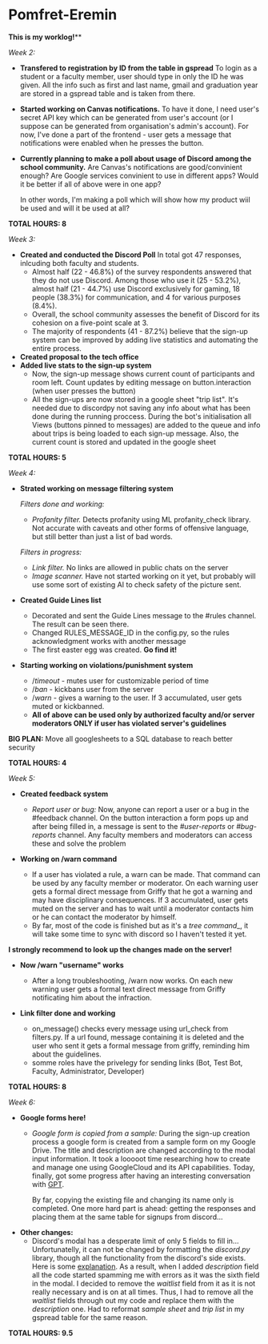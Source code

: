 # Pomfret-Eremin
**This is my worklog!****

_Week 2:_
- **Transfered to registration by ID from the table in gspread**
  To login as a student or a faculty member, user should type in only the ID he was given. All the info such as first and last name, gmail and graduation year are stored in a gspread table and is taken from there.
  
-  **Started working on Canvas notifications.**
  To have it done, I need user's secret API key which can be generated from user's account (or I suppose can be generated from organisation's admin's account). For now, I've done a part of the
  frontend - user gets a message that notifications were enabled when he presses the button.
- **Currently planning to make a poll about usage of Discord among the school community.**
    Are Canvas's notifications are good/convinient enough?
    Are Google services convinient to use in different apps?
    Would it be better if all of above were in one app?

    In other words, I'm making a poll which will show how my product wiil be used and will it be used at all?
  
**TOTAL HOURS: 8**

_Week 3:_
- **Created and conducted the Discord Poll**
  In total got 47 responses, inlcuding both faculty and students.
  - Almost half (22 - 46.8%) of the survey respondents answered that they do not use Discord. Among those who use it (25 - 53.2%), almost half (21 - 44.7%) use      Discord exclusively for gaming, 18 people (38.3%) for communication, and 4 for various purposes (8.4%).
  -   Overall, the school community assesses the benefit of Discord for its cohesion on a five-point scale at 3.
  -   The majority of respondents (41 - 87.2%) believe that the sign-up system can be improved by adding live statistics and automating the entire process.
- **Created proposal to the tech office**
- **Added live stats to the sign-up system**
  -   Now, the sign-up message shows current count of participants and room left. Count updates by editing message on button.interaction (when user presses the button)
  -   All the sign-ups are now stored in a google sheet "trip list". It's needed due to discordpy not saving any info about what has been done during the running proccess. During the bot's initialisation all Views (buttons pinned to messages) are added to the queue and info about trips is being loaded to each sign-up message. Also, the current count is stored and updated in the google sheet

**TOTAL HOURS: 5**


_Week 4:_
- **Strated working on message filtering system**

     _Filters done and working:_
    - _Profanity filter._ Detects profanity using ML profanity_check library. Not accurate with caveats and other forms of offensive language, but still better than just a list of bad words.
    
    _Filters in progress:_
    -   _Link filter._ No links are allowed in public chats on the server
    -   _Image scanner._ Have not started working on it yet, but probably will use some sort of existing AI to check safety of the picture sent.
    
- **Created Guide Lines list**
  - Decorated and sent the Guide Lines message to the #rules channel. The result can be seen there.
  - Changed RULES_MESSAGE_ID in the config.py, so the rules acknowledgment works with another message
  - The first easter egg was created. **Go find it!**
    
- **Starting working on violations/punishment system**
  - /_timeout_ - mutes user for customizable period of time
  - /_ban_ - kickbans user from the server
  - /_warn_ - gives a warning to the user. If 3 accumulated, user gets muted or kickbanned.
  - **All of above can be used only by authorized faculty and/or server moderators ONLY if user has violated server's guidelines**

**BIG PLAN:** Move all googlesheets to a SQL database to reach better security

**TOTAL HOURS: 4**


_Week 5:_
- **Created feedback system**
  - _Report user or bug:_
      Now, anyone can report a user or a bug in the #feedback channel. On the button interaction a form pops up and after being filled in, a message is sent to the _#user-reports_ or _#bug-reports_ channel. Any faculty members and moderators can access these and solve the problem   

- **Working on /warn command**
  - If a user has violated a rule, a warn can be made. That command can be used by any faculty member or moderator. On each warning user gets a formal direct message from Griffy that he got a warning and may have disciplinary consequences. If 3 accumulated, user gets muted on the server and has to wait until a moderator contacts him or he can contact the moderator by himself.
  - By far, most of the code is finished but as it's a _tree command__, it will take some time to sync with discord so I haven't tested it yet.
 
**I strongly recommend to look up the changes made on the server!**

- **Now /warn "username" works**
  - After a long troubleshooting, /warn now works. On each new warning user gets a formal text direct message from Griffy notificating him about the infraction.    


-  **Link filter done and working**
    -   on_message() checks every message using url_check from filters.py. If a url found, message containing it is deleted and the user who sent it gets a formal message from griffy, reminding him about the guidelines.
    -   somme roles have the privelegy for sending links (Bot, Test Bot, Faculty, Administrator, Developer)

**TOTAL HOURS: 8**

_Week 6:_
- **Google forms here!**
  - _Google form is copied from a sample:_
      During the sign-up creation process a google form is created from a sample form on my Google Drive. The title and description are changed according to the modal input information. It took a looooot time researching how to create and manage one using GoogleCloud and its API capabilities. Today, finally, got some progress after having an interesting conversation with [GPT](https://chat.openai.com/share/bc36e7ba-d9a1-4cf8-a85a-001dbd9bf3b1).

      By far, copying the existing file and changing its name only is completed. One more hard part is ahead: getting the responses and placing them at the same table for signups from discord...
- **Other changes:**
  - Discord's modal has a desperate limit of only 5 fields to fill in... Unfortunatelly, it can not be changed by formatting the _discord.py_ library, though all the functionality from the discord's side exists. Here is some [explanation](https://github.com/discord/discord-api-docs/discussions/5963). As a result, when I added _description_ field all the code started spamming me with errors as it was the sixth field in the modal. I decided to remove the _waitlist_ field from it as it is not really necessary and is on at all times. Thus, I had to remove all the _waitlist_ fields through out my code and replace them with the _description_ one. Had to reformat _sample sheet_ and _trip list_ in my gspread table for the same reason.

**TOTAL HOURS: 9.5**
